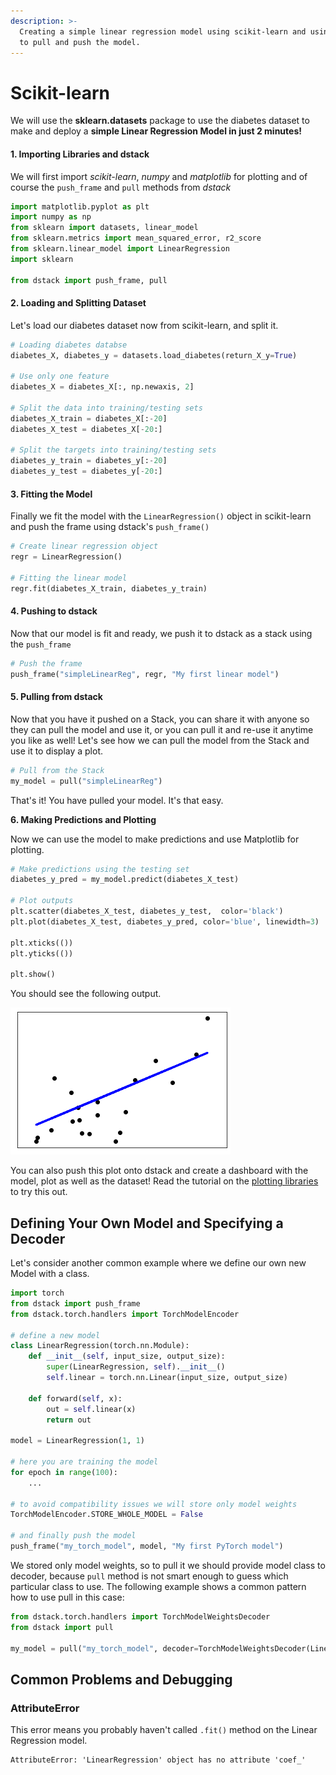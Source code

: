 ```yaml
---
description: >-
  Creating a simple linear regression model using scikit-learn and using dstack
  to pull and push the model.
---
```


# Scikit-learn

We will use the **sklearn.datasets** package to use the diabetes dataset to make and deploy a **simple Linear Regression Model in just 2 minutes!**

#### 1. Importing Libraries and dstack

We will first import _scikit-learn_, _numpy_ and _matplotlib_ for plotting and of course the `push_frame` and `pull` methods from _dstack_

```python
import matplotlib.pyplot as plt
import numpy as np
from sklearn import datasets, linear_model
from sklearn.metrics import mean_squared_error, r2_score
from sklearn.linear_model import LinearRegression
import sklearn

from dstack import push_frame, pull
```

#### 2. Loading and Splitting Dataset

Let's load our diabetes dataset now from scikit-learn, and split it.

```python
# Loading diabetes databse
diabetes_X, diabetes_y = datasets.load_diabetes(return_X_y=True)

# Use only one feature
diabetes_X = diabetes_X[:, np.newaxis, 2]

# Split the data into training/testing sets
diabetes_X_train = diabetes_X[:-20]
diabetes_X_test = diabetes_X[-20:]

# Split the targets into training/testing sets
diabetes_y_train = diabetes_y[:-20]
diabetes_y_test = diabetes_y[-20:]
```

#### 3. Fitting the Model

Finally we fit the model with the `LinearRegression()` object in scikit-learn and push the frame using dstack's `push_frame()`

```python
# Create linear regression object
regr = LinearRegression()

# Fitting the linear model
regr.fit(diabetes_X_train, diabetes_y_train)
```

#### 4. Pushing to dstack 

Now that our model is fit and ready, we push it to dstack as a stack using the `push_frame`

```python
# Push the frame
push_frame("simpleLinearReg", regr, "My first linear model")
```

#### 5. Pulling from dstack 

Now that you have it pushed on a Stack, you can share it with anyone so they can pull the model and use it, or you can pull it and re-use it anytime you like as well! Let's see how we can pull the model from the Stack and use it to display a plot.

```python
# Pull from the Stack
my_model = pull("simpleLinearReg")
```

That's it! You have pulled your model. It's that easy. 

**6. Making Predictions and Plotting**

Now we can use the model to make predictions and use Matplotlib for plotting.

```python
# Make predictions using the testing set
diabetes_y_pred = my_model.predict(diabetes_X_test)

# Plot outputs
plt.scatter(diabetes_X_test, diabetes_y_test,  color='black')
plt.plot(diabetes_X_test, diabetes_y_pred, color='blue', linewidth=3)

plt.xticks(())
plt.yticks(())

plt.show()
```

You should see the following output.

![Linear Regression Plot Output](../../.gitbook/assets/unknownd.png)

You can also push this plot onto dstack and create a dashboard with the model, plot as well as the dataset! Read the tutorial on the [plotting libraries](../plotting-libraries/matplotlib.md) to try this out.

## Defining Your Own Model and Specifying a Decoder

Let's consider another common example where we define our own new Model with a class.

```python
import torch
from dstack import push_frame
from dstack.torch.handlers import TorchModelEncoder

# define a new model
class LinearRegression(torch.nn.Module):
    def __init__(self, input_size, output_size):
        super(LinearRegression, self).__init__()
        self.linear = torch.nn.Linear(input_size, output_size)

    def forward(self, x):
        out = self.linear(x)
        return out

model = LinearRegression(1, 1)

# here you are training the model
for epoch in range(100):
    ...

# to avoid compatibility issues we will store only model weights   
TorchModelEncoder.STORE_WHOLE_MODEL = False

# and finally push the model
push_frame("my_torch_model", model, "My first PyTorch model")        
```

We stored only model weights, so to pull it we should provide model class to decoder, because `pull` method is not smart enough to guess which particular class to use. The following example shows a common pattern how to use pull in this case:

```python
from dstack.torch.handlers import TorchModelWeightsDecoder
from dstack import pull

my_model = pull("my_torch_model", decoder=TorchModelWeightsDecoder(LinearRegression(1, 1)))
```

## Common Problems and Debugging

### AttributeError

This error means you probably haven't called `.fit()` method on the Linear Regression model.

```text
AttributeError: 'LinearRegression' object has no attribute 'coef_'
```



